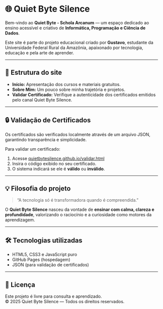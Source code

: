 # 🌐 Quiet Byte Silence

Bem-vindo ao **Quiet Byte - Schola Arcanum** — um espaço dedicado ao ensino acessível e criativo de **Informática, Programação e Ciência de Dados**.

Este site é parte do projeto educacional criado por **Gustavo**, estudante da Universidade Federal Rural da Amazônia, apaixonado por tecnologia, educação e pela arte de aprender.

---

## 🧭 Estrutura do site

- **Início:** Apresentação dos cursos e materiais gratuitos.
- **Sobre Mim:** Um pouco sobre minha trajetória e projetos.
- **Validar Certificado:** Verifique a autenticidade dos certificados emitidos pelo canal Quiet Byte Silence.

---

## 🔒 Validação de Certificados

Os certificados são verificados localmente através de um arquivo JSON, garantindo transparência e simplicidade.
  
Para validar um certificado:
1. Acesse [quietbytesilence.github.io/validar.html](https://quietbytesilence.github.io/validar.html)
2. Insira o código exibido no seu certificado.
3. O sistema indicará se ele é **válido** ou **inválido**.

---

## 💡 Filosofia do projeto

> “A tecnologia só é transformadora quando é compreendida.”

O **Quiet Byte Silence** nasceu da vontade de **ensinar com calma, clareza e profundidade**, valorizando o raciocínio e a curiosidade como motores da aprendizagem.

---

## 🛠️ Tecnologias utilizadas

- HTML5, CSS3 e JavaScript puro
- GitHub Pages (hospedagem)
- JSON (para validação de certificados)

---

## 🧾 Licença

Este projeto é livre para consulta e aprendizado.  
© 2025 Quiet Byte Silence — Todos os direitos reservados.
